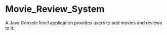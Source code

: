 # Movie_Review_System
A Java Console level application provides users to add movies and reviews to it.
